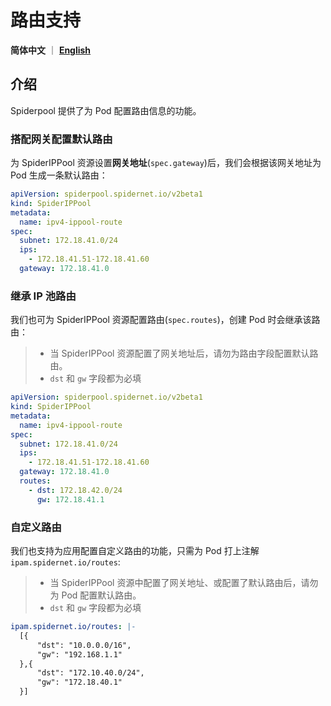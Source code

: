 # 路由支持

**简体中文** ｜ [**English**](./route.md)

## 介绍

Spiderpool 提供了为 Pod 配置路由信息的功能。

### 搭配网关配置默认路由

为 SpiderIPPool 资源设置**网关地址**(`spec.gateway`)后，我们会根据该网关地址为 Pod 生成一条默认路由：

```yaml
apiVersion: spiderpool.spidernet.io/v2beta1
kind: SpiderIPPool
metadata:
  name: ipv4-ippool-route
spec:
  subnet: 172.18.41.0/24
  ips:
    - 172.18.41.51-172.18.41.60
  gateway: 172.18.41.0
```

### 继承 IP 池路由

我们也可为 SpiderIPPool 资源配置路由(`spec.routes`)，创建 Pod 时会继承该路由：

> - 当 SpiderIPPool 资源配置了网关地址后，请勿为路由字段配置默认路由。
> - `dst` 和 `gw` 字段都为必填

```yaml
apiVersion: spiderpool.spidernet.io/v2beta1
kind: SpiderIPPool
metadata:
  name: ipv4-ippool-route
spec:
  subnet: 172.18.41.0/24
  ips:
    - 172.18.41.51-172.18.41.60
  gateway: 172.18.41.0
  routes:
    - dst: 172.18.42.0/24
      gw: 172.18.41.1
```

### 自定义路由

我们也支持为应用配置自定义路由的功能，只需为 Pod 打上注解 `ipam.spidernet.io/routes`:

> - 当 SpiderIPPool 资源中配置了网关地址、或配置了默认路由后，请勿为 Pod 配置默认路由。
> - `dst` 和 `gw` 字段都为必填

```yaml
ipam.spidernet.io/routes: |-
  [{
      "dst": "10.0.0.0/16",
      "gw": "192.168.1.1"
  },{
      "dst": "172.10.40.0/24",
      "gw": "172.18.40.1"
  }]
```
